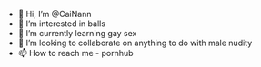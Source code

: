 - 👋 Hi, I’m @CaiNann
- 👀 I’m interested in balls
- 🌱 I’m currently learning gay sex
- 💞️ I’m looking to collaborate on anything to do with male nudity 
- 📫 How to reach me - pornhub

<!---
CaiNann/CaiNann is a ✨ special ✨ repository because its `README.md` (this file) appears on your GitHub profile.
You can click the Preview link to take a look at your changes.
--->
